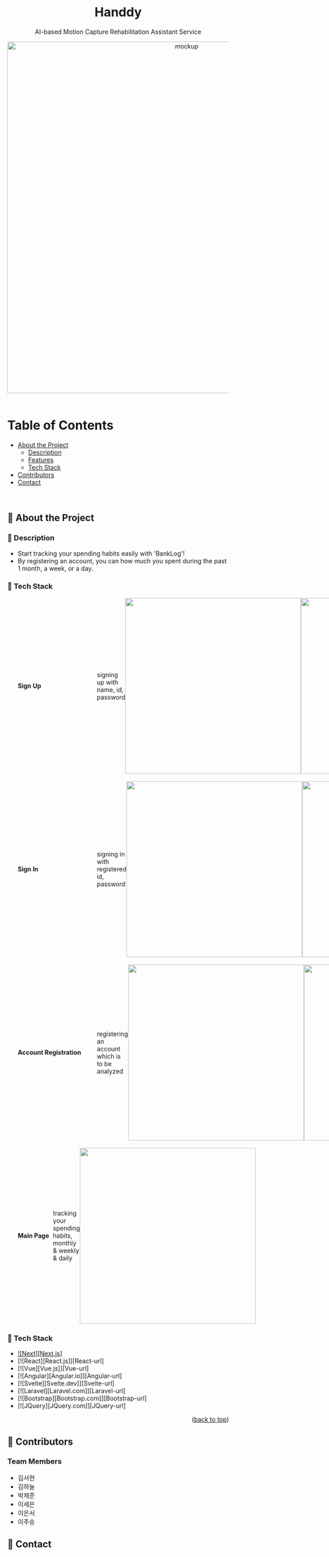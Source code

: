 <div align="center">
  <h1>Handdy</h1>
  
  <p>
    AI-based Motion Capture Rehabilitation Assistant Service
  </p>

  <img src="https://github.com/user-attachments/assets/d6350608-1bc6-469b-8376-22ae86221a39" alt="mockup" width="800" height="auto" />
    
</div>

<br />

<!-- Table of Contents -->
# Table of Contents

- [About the Project](#star2-about-the-project)
  * [Description](#notebook-description)
  * [Features](#dart-features)
  * [Tech Stack](#space_invader-tech-stack)
- [Contributors](#busts_in_silhouette-contributors)
- [Contact](#handshake-contact)
</br>

## :star2: About the Project

### :notebook: Description

- Start tracking your spending habits easily with 'BankLog'!
- By registering an account, you can how much you spent during the past 1 month, a week, or a day.

### :space_invader: Tech Stack

<ul>
  <li style="display: flex; align-items: center;">
    <strong style="min-width: 180px;">Sign Up</strong> <br/>
    <span>signing up with name, id, password</span>
    <br/>
    <img src="https://github.com/user-attachments/assets/b72d21b1-46f5-457b-bc15-2ab0def362d1" width="400" />
    <img src="https://github.com/user-attachments/assets/4d5a3dab-4850-4350-9d4b-10510405ce91" width="400" />
  </li>
  <br/>
  <li style="display: flex; align-items: center;">
    <strong style="min-width: 180px;">Sign In</strong> <br/>
    <span>signing in with registered id, password</span>
    <br/>
    <img src="https://github.com/user-attachments/assets/d854daa8-4672-41e8-8050-a4a46ff9711a" width="400" />
    <img src="https://github.com/user-attachments/assets/ff6b5c08-05fa-4aca-bf86-90816eab74731" width="400" />
  </li>
  <br/>
  <li style="display: flex; align-items: center;">
    <strong style="min-width: 180px;">Account Registration</strong> <br/>
    <span>registering an account which is to be analyzed </span>
    <br/>
    <img src="https://github.com/user-attachments/assets/83e02664-7f52-4972-91f0-f0c352305e3b" width="400" />
    <img src="https://github.com/user-attachments/assets/93263afc-a2b7-442f-8d81-960a6d210e71" width="400" />
  </li>
  <br/>
  <li style="display: flex; align-items: center;">
    <strong style="min-width: 80px;">Main Page</strong> <br/>
    <span>tracking your spending habits, monthly & weekly & daily</span>
    <br/>
    <img src="https://github.com/user-attachments/assets/014885d3-b4c6-417a-9759-dc0e1a18e5ba" width="400" />
  </li>
</ul>

### :space_invader: Tech Stack
  * [![Next][Next.js]][Next-url]
  * [![React][React.js]][React-url]
  * [![Vue][Vue.js]][Vue-url]
  * [![Angular][Angular.io]][Angular-url]
  * [![Svelte][Svelte.dev]][Svelte-url]
  * [![Laravel][Laravel.com]][Laravel-url]
  * [![Bootstrap][Bootstrap.com]][Bootstrap-url]
  * [![JQuery][JQuery.com]][JQuery-url]

<p align="right">(<a href="#readme-top">back to top</a>)</p>

## :busts_in_silhouette: Contributors

### Team Members
- 김서현
- 김하늘
- 박제준
- 이세은
- 이은서
- 이주승

## :handshake: Contact
</br>

[Next-url]: https://nextjs.org/

